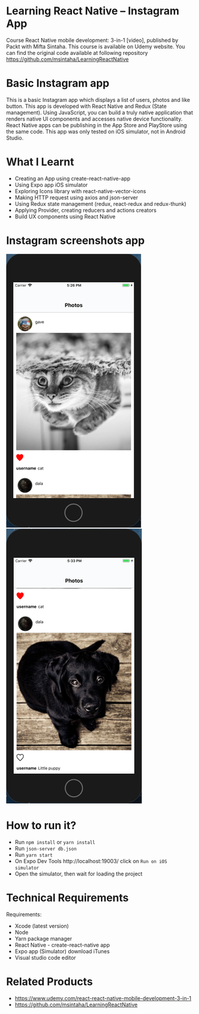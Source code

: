 # Learning React Native – Instagram App
Course React Native mobile development: 3-in-1 [video], published by Packt with Mifta Sintaha.
This course is available on Udemy website. 
You can find the original code available at following repository https://github.com/msintaha/LearningReactNative


# Basic Instagram app
This is a basic Instagram app which displays a list of users, photos and like button. 
This app is developed with React Native and Redux (State management). 
Using JavaScript, you can build a truly native application that renders native UI components and accesses native device functionality. React Native apps can be publishing in the App Store and PlayStore using the same code. This app was only tested on iOS simulator, not in Android Studio.

# What I Learnt 
*	Creating an App using create-react-native-app
*	Using Expo app iOS simulator
*	Exploring Icons library with react-native-vector-icons
*	Making HTTP request using axios and json-server
*	Using Redux state management (redux, react-redux and redux-thunk)
*	Applying Provider, creating reducers and actions creators
*	Build UX components using React Native 


# Instagram screenshots app

![picture alt](https://github.com/andreadsw/react-native-instagram-app/blob/master/assets/Iphone-8-plus-instagram-app-cat.png "Black Dog - pixabay.com")
![picture alt](https://github.com/andreadsw/react-native-instagram-app/blob/master/assets/Iphone-8-plus-instagram-app-dog.png "Cat - pixabay.com ")

# How to run it?
*	Run ```npm install``` or ```yarn install```
*	Run ```json-server db.json```
*	Run ```yarn start```
*	On Expo Dev Tools http://localhost:19003/ click on ```Run on iOS simulator```
*	Open the simulator, then wait for loading the project

# Technical Requirements
Requirements:
*	Xcode (latest version)
*	Node
*	Yarn package manager
*	React Native - create-react-native app
*	Expo app (Simulator) download iTunes
*	Visual studio code editor 

# Related Products
*	https://www.udemy.com/react-react-native-mobile-development-3-in-1
*	https://github.com/msintaha/LearningReactNative
